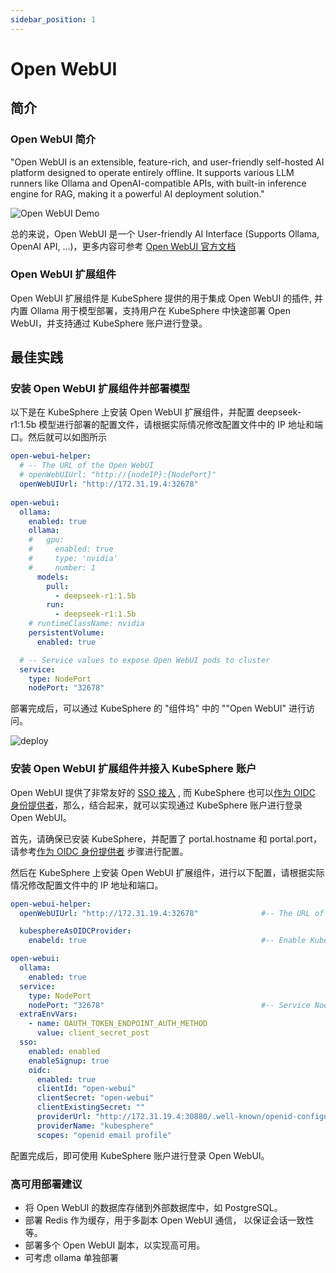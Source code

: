 ```yaml
---
sidebar_position: 1
---
```


# Open WebUI

## 简介

### Open WebUI 简介

"Open WebUI is an extensible, feature-rich, and user-friendly self-hosted AI platform designed to operate entirely offline. It supports various LLM runners like Ollama and OpenAI-compatible APIs, with built-in inference engine for RAG, making it a powerful AI deployment solution."

![Open WebUI Demo](./img/demo.gif)

总的来说，Open WebUI 是一个 User-friendly AI Interface (Supports Ollama, OpenAI API, ...)，更多内容可参考 [Open WebUI 官方文档](https://docs.openwebui.com/)

### Open WebUI 扩展组件

Open WebUI 扩展组件是 KubeSphere 提供的用于集成 Open WebUI 的插件, 并内置 Ollama 用于模型部署，支持用户在 KubeSphere 中快速部署 Open WebUI，并支持通过 KubeSphere 账户进行登录。

## 最佳实践

### 安装 Open WebUI 扩展组件并部署模型

以下是在 KubeSphere 上安装 Open WebUI 扩展组件，并配置 deepseek-r1:1.5b 模型进行部署的配置文件，请根据实际情况修改配置文件中的 IP 地址和端口。然后就可以如图所示

```yaml
open-webui-helper:
  # -- The URL of the Open WebUI
  # openWebUIUrl: "http://{nodeIP}:{NodePort}"
  openWebUIUrl: "http://172.31.19.4:32678"
  
open-webui:
  ollama:
    enabled: true
    ollama:
    #   gpu:
    #     enabled: true
    #     type: 'nvidia'
    #     number: 1
      models:
        pull:
          - deepseek-r1:1.5b
        run:
          - deepseek-r1:1.5b
    # runtimeClassName: nvidia
    persistentVolume:
      enabled: true

  # -- Service values to expose Open WebUI pods to cluster
  service:
    type: NodePort
    nodePort: "32678"
```

部署完成后，可以通过 KubeSphere 的 "组件坞" 中的 ""Open WebUI" 进行访问。

![deploy](./img/deploy-open-webui.gif)

### 安装 Open WebUI 扩展组件并接入 KubeSphere  账户

Open WebUI 提供了非常友好的 [SSO 接入](https://docs.openwebui.com/features/sso/) , 而 KubeSphere 也可以[作为 OIDC 身份提供者](https://docs.kubesphere.com.cn/v4.2.0/04-platform-management/05-platform-settings/04-ks-as-oidc-identity-provider/)，那么，结合起来，就可以实现通过 KubeSphere 账户进行登录 Open WebUI。


首先，请确保已安装 KubeSphere，并配置了 portal.hostname 和 portal.port，请参考[作为 OIDC 身份提供者](https://docs.kubesphere.com.cn/v4.2.0/04-platform-management/05-platform-settings/04-ks-as-oidc-identity-provider/) 步骤进行配置。

然后在 KubeSphere 上安装 Open WebUI 扩展组件，进行以下配置，请根据实际情况修改配置文件中的 IP 地址和端口。


```yaml
open-webui-helper:
  openWebUIUrl: "http://172.31.19.4:32678"              #-- The URL of the Open WebUI

  kubesphereAsOIDCProvider:
    enabeld: true                                       #-- Enable KubeSphere as OIDC Provider

open-webui:
  ollama:
    enabled: true
  service:
    type: NodePort
    nodePort: "32678"                                   #-- Service NodePort to expose Open WebUI pods to cluster
  extraEnvVars:
    - name: OAUTH_TOKEN_ENDPOINT_AUTH_METHOD
      value: client_secret_post
  sso:
    enabled: enabled
    enableSignup: true
    oidc:
      enabled: true
      clientId: "open-webui"
      clientSecret: "open-webui"
      clientExistingSecret: ""
      providerUrl: "http://172.31.19.4:30880/.well-known/openid-configuration"              #-- KubeSphere OIDC Provider URL
      providerName: "kubesphere"
      scopes: "openid email profile"
```

配置完成后，即可使用 KubeSphere 账户进行登录 Open WebUI。

### 高可用部署建议

- 将 Open WebUI 的数据库存储到外部数据库中，如 PostgreSQL。
- 部署 Redis 作为缓存，用于多副本 Open WebUI 通信， 以保证会话一致性等。
- 部署多个 Open WebUI 副本，以实现高可用。
- 可考虑 ollama 单独部署